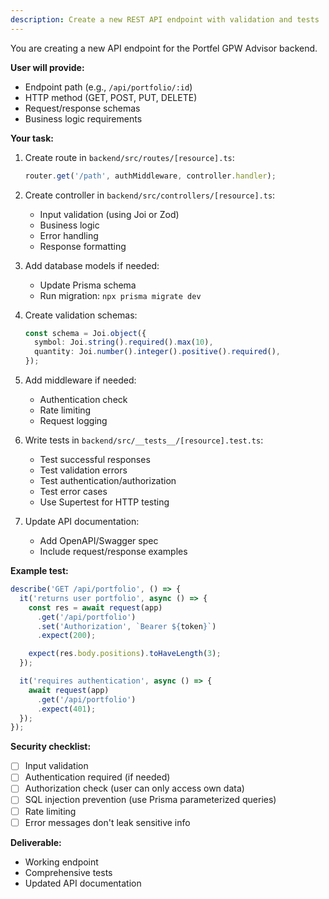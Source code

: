 ```yaml
---
description: Create a new REST API endpoint with validation and tests
---
```


You are creating a new API endpoint for the Portfel GPW Advisor backend.

**User will provide:**
- Endpoint path (e.g., `/api/portfolio/:id`)
- HTTP method (GET, POST, PUT, DELETE)
- Request/response schemas
- Business logic requirements

**Your task:**

1. Create route in `backend/src/routes/[resource].ts`:
   ```typescript
   router.get('/path', authMiddleware, controller.handler);
   ```

2. Create controller in `backend/src/controllers/[resource].ts`:
   - Input validation (using Joi or Zod)
   - Business logic
   - Error handling
   - Response formatting

3. Add database models if needed:
   - Update Prisma schema
   - Run migration: `npx prisma migrate dev`

4. Create validation schemas:
   ```typescript
   const schema = Joi.object({
     symbol: Joi.string().required().max(10),
     quantity: Joi.number().integer().positive().required(),
   });
   ```

5. Add middleware if needed:
   - Authentication check
   - Rate limiting
   - Request logging

6. Write tests in `backend/src/__tests__/[resource].test.ts`:
   - Test successful responses
   - Test validation errors
   - Test authentication/authorization
   - Test error cases
   - Use Supertest for HTTP testing

7. Update API documentation:
   - Add OpenAPI/Swagger spec
   - Include request/response examples

**Example test:**
```typescript
describe('GET /api/portfolio', () => {
  it('returns user portfolio', async () => {
    const res = await request(app)
      .get('/api/portfolio')
      .set('Authorization', `Bearer ${token}`)
      .expect(200);

    expect(res.body.positions).toHaveLength(3);
  });

  it('requires authentication', async () => {
    await request(app)
      .get('/api/portfolio')
      .expect(401);
  });
});
```

**Security checklist:**
- [ ] Input validation
- [ ] Authentication required (if needed)
- [ ] Authorization check (user can only access own data)
- [ ] SQL injection prevention (use Prisma parameterized queries)
- [ ] Rate limiting
- [ ] Error messages don't leak sensitive info

**Deliverable:**
- Working endpoint
- Comprehensive tests
- Updated API documentation
